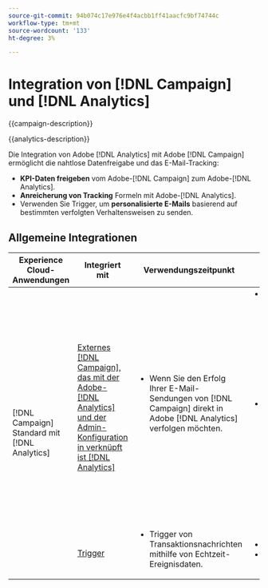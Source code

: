 ```yaml
---
source-git-commit: 94b074c17e976e4f4acbb1ff41aacfc9bf74744c
workflow-type: tm+mt
source-wordcount: '133'
ht-degree: 3%

---
```



# Integration von [!DNL Campaign] und [!DNL Analytics]

{{campaign-description}}

{{analytics-description}}

Die Integration von Adobe [!DNL Analytics] mit Adobe [!DNL Campaign] ermöglicht die nahtlose Datenfreigabe und das E-Mail-Tracking:

+ **KPI-Daten freigeben** vom Adobe-[!DNL Campaign] zum Adobe-[!DNL Analytics].
+ **Anreicherung von Tracking** Formeln mit Adobe-[!DNL Analytics].
+ Verwenden Sie Trigger, um **personalisierte E-Mails** basierend auf bestimmten verfolgten Verhaltensweisen zu senden.

## Allgemeine Integrationen

<table>
    <thead>
        <tr>
            <th>Experience Cloud-Anwendungen</th>
            <th>Integriert mit</th>
            <th>Verwendungszeitpunkt</th>
            <th>Häufige Anwendungsfälle</th>
        </tr>
    </thead>
     <tbody>
        <tr>
            <td rowspan="2">[!DNL Campaign] Standard mit [!DNL Analytics]</td>
            <td><a href="https://experienceleague.adobe.com/docs/campaign-standard-learn/tutorials/integrations/track-the-success-of-your-deliveries-in-analytics.html" target="_blank" rel="noreferrer">Externes [!DNL Campaign], das mit der Adobe-[!DNL Analytics] und der Admin-Konfiguration in verknüpft ist [!DNL Analytics]</a></td>
            <td>
                <ul style="margin-top: 0;">
                    <li>Wenn Sie den Erfolg Ihrer E-Mail-Sendungen von [!DNL Campaign] direkt in Adobe [!DNL Analytics] verfolgen möchten.</li>
                </ul>
            </td>
            <td>
              <ul style="margin-top: 0;">
                <li>Verbessern Sie Ihre Analytics-Berichte mit [!DNL Campaign] Versanddaten, einschließlich gesendeter E-Mails, angeklickter, geöffneter E-Mails, zugestellter E-Mails, Abmeldungen und Bounces.</li>
                <li>Analysieren Sie nachgelagerte Konversionsereignisse auf [!DNL Campaign] Klicks, die den Traffic auf Ihre digitalen Eigenschaften lenken, z. B. Formular-Leads, Online-Bestellungen oder andere in [!DNL Analytics] erfasste Ereignisse.</li>
              </ul>
            </td>
        </tr>
        <tr>
            <td><a href="../../integrations/tutorials/campaign-analytics/campaign-analytics-trigger.md" target="_blank" rel="noreferrer">Trigger</a></li>
            <td>
                <ul style="margin-top: 0;">
                    <li>Trigger von Transaktionsnachrichten mithilfe von Echtzeit-Ereignisdaten.</li>
                </ul>
            </td>
            <td>
              <ul style="margin-top: 0;">
                <li>Anmeldebestätigung.</li>
                <li>Warenkorb-Checkout.</li>
              </ul>
            </td>
        </tr>              
    </tbody>          
</table>

